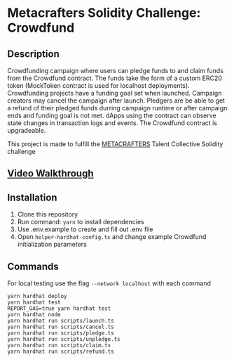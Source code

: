 # Metacrafters Solidity Challenge: Crowdfund

## Description

Crowdfunding campaign where users can pledge funds to and claim funds from the Crowdfund contract. The funds take the form of a custom ERC20 token (MockToken contract is used for localhost deployments). Crowdfunding projects have a funding goal set when launched. Campaign creators may cancel the campaign after launch. Pledgers are be able to get a refund of their pledged funds durring campaign runtime or after campaign ends and funding goal is not met. dApps using the contract can observe state changes in transaction logs and events. The Crowdfund contract is upgradeable.

This project is made to fulfill the [METACRAFTERS](https://www.metacrafters.io) Talent Collective Solidity challenge

## [Video Walkthrough](https://youtu.be/Dhje-1qkttQ)

## Installation

1. Clone this repository
2. Run command: `yarn` to install dependencies
3. Use .env.example to create and fill out .env file
4. Open `helper-hardhat-config.ts` and change example Crowdfund initialization parameters

## Commands

For local testing use the flag ```--network localhost``` with each command

```shell
yarn hardhat deploy
yarn hardhat test
REPORT_GAS=true yarn hardhat test
yarn hardhat node
yarn hardhat run scripts/launch.ts
yarn hardhat run scripts/cancel.ts
yarn hardhat run scripts/pledge.ts
yarn hardhat run scripts/unpledge.ts
yarn hardhat run scripts/claim.ts
yarn hardhat run scripts/refund.ts
```
